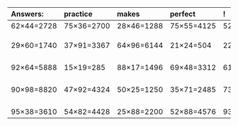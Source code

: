 | Answers: | practice | makes | perfect | ! |
| :--- | :--- | :--- | :--- | :--- |
| 62×44=2728 | 75×36=2700 | 28×46=1288 | 75×55=4125 | 52×87=4524 | 
|   |   |   |   |   | 
|   |   |   |   |   | 
|   |   |   |   |   | 
| 29×60=1740 | 37×91=3367 | 64×96=6144 | 21×24=504 | 22×48=1056 | 
|   |   |   |   |   | 
|   |   |   |   |   | 
|   |   |   |   |   | 
|   |   |   |   |   | 
| 92×64=5888 | 15×19=285 | 88×17=1496 | 69×48=3312 | 61×98=5978 | 
|   |   |   |   |   | 
|   |   |   |   |   | 
|   |   |   |   |   | 
|   |   |   |   |   | 
| 90×98=8820 | 47×92=4324 | 50×25=1250 | 35×71=2485 | 73×21=1533 | 
|   |   |   |   |   | 
|   |   |   |   |   | 
|   |   |   |   |   | 
|   |   |   |   |   | 
| 95×38=3610 | 54×82=4428 | 25×88=2200 | 52×88=4576 | 93×32=2976 | 
